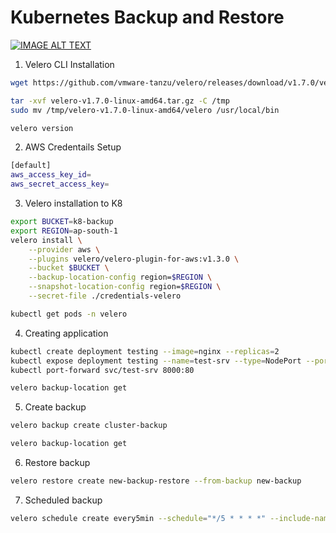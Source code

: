 # Kubernetes Backup and Restore


[![IMAGE ALT TEXT](http://img.youtube.com/vi/_y0yGAbLknU/0.jpg)](http://www.youtube.com/watch?v=_y0yGAbLknU "Video Tutorial")


1. Velero CLI Installation

```bash
wget https://github.com/vmware-tanzu/velero/releases/download/v1.7.0/velero-v1.7.0-linux-amd64.tar.gz

tar -xvf velero-v1.7.0-linux-amd64.tar.gz -C /tmp
sudo mv /tmp/velero-v1.7.0-linux-amd64/velero /usr/local/bin

velero version
```

2. AWS Credentails Setup

```bash
[default]
aws_access_key_id=
aws_secret_access_key=
```

3. Velero installation to K8

```bash
export BUCKET=k8-backup
export REGION=ap-south-1
velero install \
    --provider aws \
    --plugins velero/velero-plugin-for-aws:v1.3.0 \
    --bucket $BUCKET \
    --backup-location-config region=$REGION \
    --snapshot-location-config region=$REGION \
    --secret-file ./credentials-velero
```

```bash
kubectl get pods -n velero
```

4. Creating application

```bash
kubectl create deployment testing --image=nginx --replicas=2
kubectl expose deployment testing --name=test-srv --type=NodePort --port=80
kubectl port-forward svc/test-srv 8000:80
```

```bash
velero backup-location get
```
5. Create backup 
```bash
velero backup create cluster-backup
```

```bash
velero backup-location get
```

6. Restore backup
```bash
velero restore create new-backup-restore --from-backup new-backup
```
 7. Scheduled backup
```bash
velero schedule create every5min --schedule="*/5 * * * *" --include-namespaces test --ttl 0h15m0s
```
